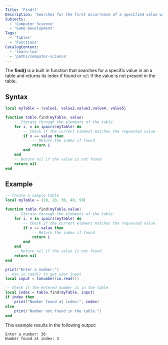 ```yaml
---
Title: 'Find()'
Description: 'Searches for the first occurrence of a specified value within a table.'
Subjects:
  - 'Computer Science'
  - 'Game Development'
Tags:
  - 'Tables'
  - 'Functions'
CatalogContent:
  - 'learn-lua'
  - 'paths/computer-science'
---
```


The **find()** is a built in function that searches for a specific value in an a table and returns its index if found or `nil` if the value is not present in the table.

## Syntax

```lua
local myTable = {value1, value2,value3,value4, value5}

function table.find(myTable, value)
    -- Iterate through the elements of the table
    for i, v in ipairs(myTable) do
        -- Check if the current element matches the requested value
        if v == value then
            -- Return the index if found
            return i
        end
    end
    -- Return nil if the value is not found
    return nil
end
```

## Example

```lua
-- Create a sample table
local myTable = {10, 20, 30, 40, 50}

function table.find(myTable,value)
    -- Iterate through the elements of the table
    for i, v in ipairs(myTable) do
        -- Check if the current element matches the requested value
        if v == value then
            -- Return the index if found
            return i
        end
    end
    -- Return nil if the value is not found
    return nil
end

print("Enter a number:")
-- Use io.read() to get user input
local input = tonumber(io.read())

-- Check if the entered number is in the table
local index = table.find(myTable, input)
if index then
    print("Number found at index:", index)
else
    print("Number not found in the table.")
end
```

This example results in the following output:

```shell
Enter a number: 30
Number found at index: 3
```
